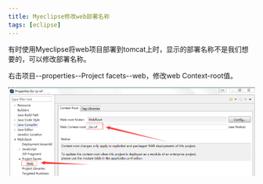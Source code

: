 ```yaml
---
title: Myeclipse修改web部署名称
tags: [eclipse]
---
```


有时使用Myeclipse将web项目部署到tomcat上时，显示的部署名称不是我们想要的，可以修改部署名称。

右击项目--properties--Project facets--web，修改web Context-root值。

![](/images/tools/eclipse/changedeployname.png)